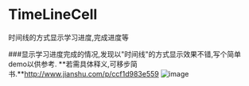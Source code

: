 # TimeLineCell
时间线的方式显示学习进度,完成进度等

###显示学习进度完成的情况,发现以"时间线"的方式显示效果不错,写个简单demo以供参考.
**若需具体释义,可移步简书.**http://www.jianshu.com/p/ccf1d983e559
![image](https://github.com/FTCcheV/TimeLineCell/blob/master/TimeLineCell/TimeLineCell/%E6%97%B6%E9%97%B4%E7%BA%BF%E8%BF%9B%E5%BA%A6.png)
